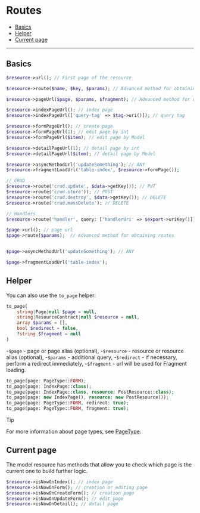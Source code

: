 # Routes

  - [Basics](#basics)
  - [Helper](#helper)
  - [Current page](#current-page)

---

<a name="basics"></a>
## Basics

```php
$resource->url(); // First page of the resource

$resource->route($name, $key, $params); // Advanced method for obtaining routes

$resource->pageUrl($page, $params, $fragment); // Advanced method for obtaining page`s route

$resource->indexPageUrl(); // index page
$resource->indexPageUrl(['query-tag' => $tag->uri()]); // query tag

$resource->formPageUrl(); // create page
$resource->formPageUrl(1); // edit page by int
$resource->formPageUrl($item); // edit page by Model

$resource->detailPageUrl(1); // detail page by int
$resource->detailPageUrl($item); // detail page by Model

$resource->asyncMethodUrl('updateSomething'); // ANY
$resource->fragmentLoadUrl('table-index', $resource->formPage());

// CRUD
$resource->route('crud.update', $data->getKey()); // PUT
$resource->route('crud.store')); // POST
$resource->route('crud.destroy', $data->getKey()); // DELETE
$resource->route('crud.massDelete'); // DELETE

// Handlers
$resource->route('handler', query: ['handlerUri' => $export->uriKey()]);
```
```php
$page->url(); // page url
$page->route($params);  // Advanced method for obtaining routes


$page->asyncMethodUrl('updateSomething'); // ANY

$page->fragmentLoadUrl('table-index');
```

<a name="helper"></a>
## Helper
You can also use the `to_page` helper:

```php
to_page(
    string|Page|null $page = null,
    string|ResourceContract|null $resource = null,
    array $params = [],
    bool $redirect = false,
    ?string $fragment = null
) 
```

-`$page` - page or page alias (optional),
-`$resource` - resource or resource alias (optional),
-`$params` - additional query,
-`$redirect` - if necessary, perform a redirect immediately,
-`$fragment` - url will be used for Fragment loading.

```php
to_page(page: PageType::FORM);
to_page(page: IndexPage::class);
to_page(page: IndexPage::class, resource: PostResource::class);
to_page(page: new IndexPage(), resource: new PostResource());
to_page(page: PageType::FORM, redirect: true);
to_page(page: PageType::FORM, fragment: true);
```

> [!TIP] 
> For more information about page types, see [PageType](/docs/{{version}}/resources/pages#page-type).

<a name="current-page"></a>
## Current page
The model resource has methods that allow you to check which page is the current one to build further logic.

```php
$resource->isNowOnIndex(); // index page
$resource->isNowOnForm(); // creation or editing page
$resource->isNowOnCreateForm(); // creation page
$resource->isNowOnUpdateForm(); // edit page
$resource->isNowOnDetail(); // detail page
```

